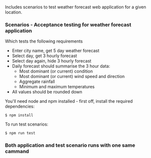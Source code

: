 Includes scenarios to test weather forecast web application for a given location.

### Scenarios -  Acceptance testing for weather forecast application

Which tests the following requirements

* Enter city name, get 5 day weather forecast
* Select day, get 3 hourly forecast
* Select day again, hide 3 hourly forecast
* Daily forecast should summarise the 3 hour data:
  * Most dominant (or current) condition
  * Most dominant (or current) wind speed and direction
  * Aggregate rainfall
  * Minimum and maximum temperatures
* All values should be rounded down


You'll need node and npm installed - first off, install the required dependencies:

    $ npm install

To run test scenarios:

    $ npm run test

### Both application and test scenario runs with one same cammand
